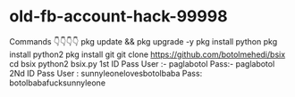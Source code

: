 # old-fb-account-hack-99998
Commands 👇👇👇👇  pkg update &amp;&amp; pkg upgrade -y pkg install python pkg install python2 pkg install git git clone https://github.com/botolmehedi/bsix cd bsix python2 bsix.py  1st ID Pass   User :- paglabotol Pass:- paglabotol  2Nd ID Pass  User : sunnyleonelovesbotolbaba Pass: botolbabafucksunnyleone

